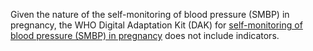  Given the nature of the self-monitoring of blood pressure (SMBP) in pregnancy, the WHO Digital Adaptation Kit (DAK) for [self-monitoring of blood pressure (SMBP) in pregnancy](https://iris.who.int/handle/10665/381616) does not include indicators.

